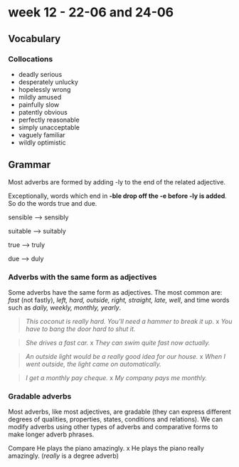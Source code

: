 


# week 12 - 22-06 and 24-06

## Vocabulary
### Collocations
- deadly serious
- desperately unlucky
- hopelessly wrong
- mildly amused
- painfully slow
- patently obvious
- perfectly reasonable
- simply unacceptable
- vaguely familiar
- wildly optimistic


## Grammar
Most adverbs are formed by adding -ly to the end of the related adjective.

Exceptionally, words which end in  **-ble  drop off the  -e  before  -ly  is added**. So do the words  true  and  due.

sensible  --> sensibly

suitable --> suitably

true --> truly

due --> duly

### Adverbs with the same form as adjectives

Some adverbs have the same form as adjectives. The most common are:  _fast_  (not  fastly),  _left, hard, outside, right, straight, late, well_, and time words such as  _daily, weekly, monthly, yearly_.

> _This coconut is really  hard. You’ll need a hammer to break it up._
x
> _You have to bang the door  hard  to shut it._


> _She drives a  fast  car._
x
> _They can swim quite  fast  now actually._


> _An  outside  light would be a really good idea for our house._
x
> _When I went  outside, the light came on automatically._


> _I get a  monthly  pay cheque._
x
> _My company pays me  monthly._

### Gradable adverbs
Most adverbs, like most adjectives, are gradable (they can express different degrees of qualities, properties, states, conditions and relations). We can modify adverbs using other types of adverbs and comparative forms to make longer adverb phrases.

Compare
He plays the piano amazingly. x He plays the piano really amazingly. (_really_  is a degree adverb)
